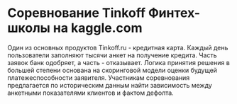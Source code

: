 # Соревнование Tinkoff Финтех-школы на kaggle.com
Один из основных продуктов Tinkoff.ru - кредитная карта. Каждый день пользователи заполняют тысячи анкет на получение кредита. Часть заявок банк одобряет, а часть - отказывает. Логика принятия решения в большей степени основана на скоринговой модели оценки будущей платежеспособности заявителя.  Участникам соревнования предлагается по историческим данным найти зависимость между анкетными показателями клиентов и фактом дефолта.
